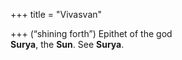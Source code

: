 +++
title = "Vivasvan"

+++
(“shining forth”) Epithet of the god  
**Surya**, the **Sun**. See **Surya**.